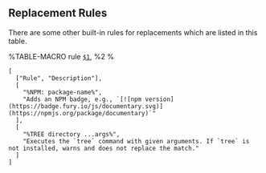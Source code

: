 ## **Replacement Rules**

There are some other built-in rules for replacements which are listed in this table.

%TABLE-MACRO rule
  [`$1`](t), %2
%

```table
[
  ["Rule", "Description"],
  [
    "%NPM: package-name%",
    "Adds an NPM badge, e.g., `[![npm version] (https://badge.fury.io/js/documentary.svg)] (https://npmjs.org/package/documentary)`"
  ],
  [
    "%TREE directory ...args%",
    "Executes the `tree` command with given arguments. If `tree` is not installed, warns and does not replace the match."
  ]
]
```
